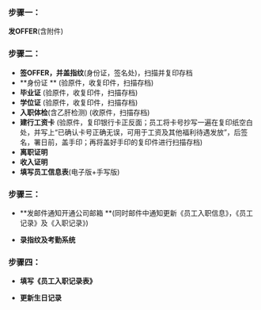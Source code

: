 ### 步骤一：

**发OFFER**\(含附件\)

### 

### 步骤二：

* **签OFFER，并盖指纹**\(身份证，签名处\)，扫描并复印存档
* **身份证 **                   \(验原件，收复印件，扫描存档\)
* **毕业证**                    \(验原件，收复印件，扫描存档\)
* **学位证**                    \(验原件，收复印件，扫描存档\)
* **入职体检**\(含乙肝检测\)         \(收原件，扫描存档\)
* **建行工资卡**            \(验原件，复印银行卡正反面；员工将卡号抄写一遍在复印纸空白处，并写上“已确认卡号正确无误，可用于工资及其他福利待遇发放”，后签名，署日前，盖手印；再将盖好手印的复印件进行扫描存档\)
* **离职证明**
* **收入证明**
* **填写员工信息表**\(电子版+手写版\)

### 

### 步骤三：

* **发邮件通知开通公司邮箱      **\(同时邮件中通知更新《员工入职信息》，《员工记录》及《入职记录》\)

* **录指纹及考勤系统**

### 

### 步骤四：

* **填写《员工入职记录表》**

* **更新生日记录**



